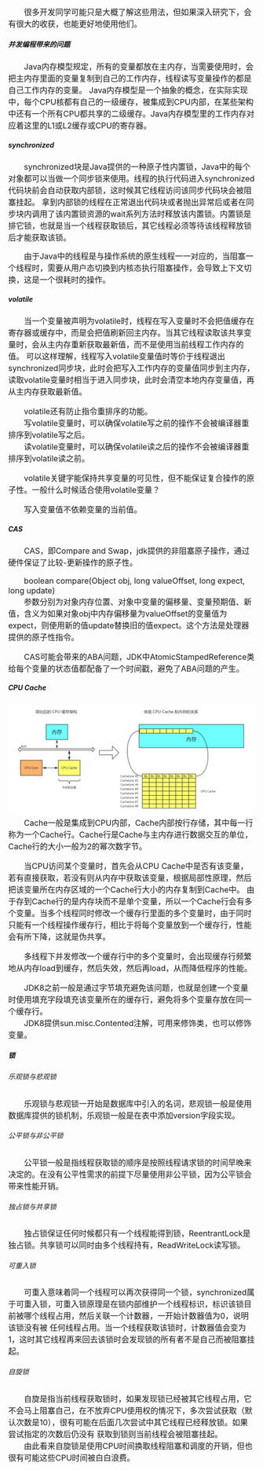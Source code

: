 <font size="3">
&emsp;&emsp;很多开发同学可能只是大概了解这些用法，但如果深入研究下，会有很大的收获，也能更好地使用他们。<br>
</font>

##### 并发编程带来的问题
<font size="3">
&emsp;&emsp;Java内存模型规定，所有的变量都放在主内存，当需要使用时，会把主内存里面的变量复制到自己的工作内存，线程读写变量操作的都是自己工作内存的变量。
Java内存模型是一个抽象的概念，在实际实现中，每个CPU核都有自己的一级缓存，被集成到CPU内部，在某些架构中还有一个所有CPU都共享的二级缓存。Java内存模型里的工作内存对应着这里的L1或L2缓存或CPU的寄存器。<br>
</font>

##### synchronized
<font size="3">
&emsp;&emsp;synchronized块是Java提供的一种原子性内置锁，Java中的每个对象都可以当做一个同步锁来使用。线程的执行代码进入synchronized代码块前会自动获取内部锁，这时候其它线程访问该同步代码块会被阻塞挂起。
拿到内部锁的线程在正常退出代码块或者抛出异常后或者在同步块内调用了该内置锁资源的wait系列方法时释放该内置锁。内置锁是排它锁，也就是当一个线程获取锁后，其它线程必须等待该线程释放锁后才能获取该锁。<br>

&emsp;&emsp;由于Java中的线程是与操作系统的原生线程一一对应的，当阻塞一个线程时，需要从用户态切换到内核态执行阻塞操作，会导致上下文切换，这是一个很耗时的操作。<br>
</font>
##### volatile
<font size="3">
&emsp;&emsp;当一个变量被声明为volatile时，线程在写入变量时不会把值缓存在寄存器或缓存中，而是会把值刷新回主内存。当其它线程读取该共享变量时，会从主内存重新获取最新值，而不是使用当前线程工作内存的值。
可以这样理解，线程写入volatile变量值时等价于线程退出synchronized同步块，此时会把写入工作内存的变量值同步到主内存，读取volatile变量时相当于进入同步块，此时会清空本地内存变量值，再从主内存获取最新值。<br>

&emsp;&emsp;volatile还有防止指令重排序的功能。<br>
&emsp;&emsp;写volatile变量时，可以确保volatile写之前的操作不会被编译器重排序到volatile写之后。<br>
&emsp;&emsp;读volatile变量时，可以确保volatile读之后的操作不会被编译器重排序到volatile读之前。<br>

&emsp;&emsp;volatile关键字能保持共享变量的可见性，但不能保证复合操作的原子性。一般什么时候适合使用volatile变量？<br>

&emsp;&emsp;写入变量值不依赖变量的当前值。<br>
</font>
##### CAS
<font size="3">
&emsp;&emsp;CAS，即Compare and Swap，jdk提供的非阻塞原子操作，通过硬件保证了比较-更新操作的原子性。<br>

&emsp;&emsp;boolean compare(Object obj, long valueOffset, long expect, long update)<br>
&emsp;&emsp;参数分别为对象内存位置、对象中变量的偏移量、变量预期值、新值，含义为如果对象obj中内存偏移量为valueOffset的变量值为expect，则使用新的值update替换旧的值expect。这个方法是处理器提供的原子性指令。<br>

&emsp;&emsp;CAS可能会带来的ABA问题，JDK中AtomicStampedReference类给每个变量的状态值都配备了一个时间戳，避免了ABA问题的产生。<br>
</font>

##### CPU Cache
![](../assets/images/20200905/001.png)
<font size="3">
&emsp;&emsp;Cache一般是集成到CPU内部，Cache内部按行存储，其中每一行称为一个Cache行。Cache行是Cache与主内存进行数据交互的单位，Cache行的大小一般为2的幂次数字节。<br>

&emsp;&emsp;当CPU访问某个变量时，首先会从CPU Cache中是否有该变量，若有直接获取，若没有则从内存中获取该变量，根据局部性原理，然后把该变量所在内存区域的一个Cache行大小的内存复制到Cache中。
由于存到Cache行的是内存块而不是单个变量，所以一个Cache行会有多个变量。当多个线程同时修改一个缓存行里面的多个变量时，由于同时只能有一个线程操作缓存行，相比于将每个变量放到一个缓存行，性能会有所下降，这就是伪共享。

&emsp;&emsp;多线程下并发修改一个缓存行中的多个变量时，会出现缓存行频繁地从内存load到缓存，然后失效，然后再load，从而降低程序的性能。<br>

&emsp;&emsp;JDK8之前一般是通过字节填充避免该问题，也就是创建一个变量时使用填充字段填充该变量所在的缓存行，避免将多个变量存放在同一个缓存行。<br>
&emsp;&emsp;JDK8提供sun.misc.Contented注解，可用来修饰类，也可以修饰变量。
</font>
##### 锁
###### 乐观锁与悲观锁
<font size="3">
&emsp;&emsp;乐观锁与悲观锁一开始是数据库中引入的名词，悲观锁一般是使用数据库提供的锁机制，乐观锁一般是在表中添加version字段实现。<br>
</font>

###### 公平锁与非公平锁
<font size="3">
&emsp;&emsp;公平锁一般是指线程获取锁的顺序是按照线程请求锁的时间早晚来决定的。在没有公平性需求的前提下尽量使用非公平锁，因为公平锁会带来性能开销。<br>
</font>

###### 独占锁与共享锁
<font size="3">
&emsp;&emsp;独占锁保证任何时候都只有一个线程能得到锁，ReentrantLock是独占锁。共享锁可以同时由多个线程持有，ReadWriteLock读写锁。<br>
</font>

###### 可重入锁
<font size="3">
&emsp;&emsp;可重入意味着同一个线程可以再次获得同一个锁，synchronized属于可重入锁，可重入锁原理是在锁内部维护一个线程标识，标识该锁目前被哪个线程占用，然后关联一个计数器，一开始计数器值为0，说明该锁没有被
任何线程占用。当一个线程获取该锁时，计数器值会变为1，这时其它线程再来回去该锁时会发现锁的所有者不是自己而被阻塞挂起。<br>
</font>

###### 自旋锁
<font size="3">
&emsp;&emsp;自旋是指当前线程获取锁时，如果发现锁已经被其它线程占用，它不会马上阻塞自己，在不放弃CPU使用权的情况下，多次尝试获取（默认次数是10），很有可能在后面几次尝试中其它线程已经释放锁。如果尝试指定的次数后仍没有
获取到锁则当前线程会被阻塞挂起。<br>
&emsp;&emsp;由此看来自旋锁是使用CPU时间换取线程阻塞和调度的开销，但也很有可能这些CPU时间被白白浪费。
</font>

